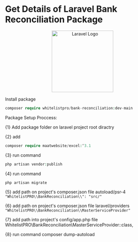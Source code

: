# Get Details of Laravel Bank Reconciliation Package

<p align="center"><img src="https://picperf.io/https://laravelnews.s3.amazonaws.com/images/laravel-featured.png" width="200" alt="Laravel Logo"></a></p>

Install package

```php
composer require whitelistpro/bank-reconciliation:dev-main
```

Package Setup Proccess:

{1} Add package folder on laravel project root diractry

{2} add
```php
composer require maatwebsite/excel:^3.1
```

{3} run command
```php
php artisan vendor:publish
```

{4} run command
```php
php artisan migrate
```

{5} add path on project's composer.json file autoload/psr-4 `"WhitelistPRO\\BankReconciliation\\": "src/"`

{6} add path on project's composer.json file laravel/providers `"WhitelistPRO\\BankReconciliation\\MasterServiceProvider"`

{7} add path into project's config/app.php file WhitelistPRO\BankReconciliation\MasterServiceProvider::class,

{8} run command composer dump-autoload
